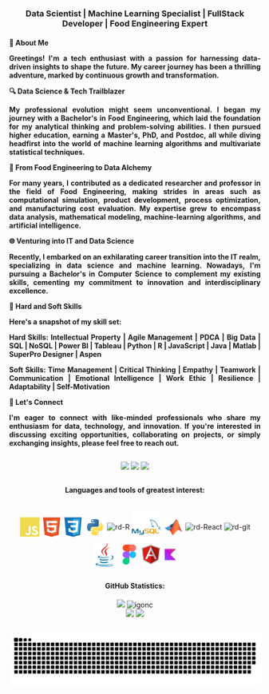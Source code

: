 <h3 align="center" height="20" ></h3>

<h3 align="center" width="150">
Data Scientist | Machine Learning Specialist | FullStack Developer | Food Engineering Expert 		
</h3>

<h4 align="justify" height="20" >

🚀 About Me

Greetings! I'm a tech enthusiast with a passion for harnessing data-driven insights to shape the future. My career journey has been a thrilling adventure, marked by continuous growth and transformation.

🔍 Data Science & Tech Trailblazer

My professional evolution might seem unconventional. I began my journey with a Bachelor's in Food Engineering, which laid the foundation for my analytical thinking and problem-solving abilities. I then pursued higher education, earning a Master's, PhD, and Postdoc, all while diving headfirst into the world of machine learning algorithms and multivariate statistical techniques.

🧪 From Food Engineering to Data Alchemy

For many years, I contributed as a dedicated researcher and professor in the field of Food Engineering, making strides in areas such as computational simulation, product development, process optimization, and manufacturing cost evaluation. My expertise grew to encompass data analysis, mathematical modeling, machine-learning algorithms, and artificial intelligence.

🌐 Venturing into IT and Data Science

Recently, I embarked on an exhilarating career transition into the IT realm, specializing in data science and machine learning. Nowadays, I'm pursuing a Bachelor's in Computer Science to complement my existing skills, cementing my commitment to innovation and interdisciplinary excellence.

💼 Hard and Soft Skills

Here's a snapshot of my skill set:

Hard Skills: Intellectual Property | Agile Management | PDCA | Big Data | SQL | NoSQL | Power BI | Tableau | Python | R | JavaScript | Java | Matlab | SuperPro Designer | Aspen

Soft Skills: Time Management | Critical Thinking | Empathy | Teamwork | Communication | Emotional Intelligence | Work Ethic | Resilience | Adaptability | Self-Motivation

👥 Let's Connect

I'm eager to connect with like-minded professionals who share my enthusiasm for data, technology, and innovation. If you're interested in discussing exciting opportunities, collaborating on projects, or simply exchanging insights, please feel free to reach out.

	
</h4>

##

<div align="center"> 
  <a href="https://www.linkedin.com/in/rodrigo-nunes-cavalcanti/" target="_blank"><img src="https://img.shields.io/badge/-LinkedIn-%230077B5?style=for-the-badge&logo=linkedin&logoColor=white" target="_blank"></a>
  <a href="https://www.instagram.com/" target="_blank"><img src="https://img.shields.io/badge/-Instagram-%23E4405F?style=for-the-badge&logo=instagram&logoColor=white" target="_blank"></a>
  <a href = "mailto:rodrigoncavalcantir@gmail.com"><img src="https://img.shields.io/badge/-Gmail-%23333?style=for-the-badge&logo=gmail&logoColor=white" target="_blank"></a>
</div>

##
		
  <h4 align="center" height="20" >Languages and tools of greatest interest:</h4>
	
				 
				 
  <div style="display: inline_block;" align="center"><br>
  <img align="center" alt="rd-Js" height="40" width="40" src="https://raw.githubusercontent.com/devicons/devicon/master/icons/javascript/javascript-plain.svg">
  <img align="center" alt="rd-HTML" height="40" width="40" src="https://raw.githubusercontent.com/devicons/devicon/master/icons/html5/html5-original.svg">
  <img align="center" alt="rd-CSS" height="40" width="40" src="https://raw.githubusercontent.com/devicons/devicon/master/icons/css3/css3-original.svg">
  <img align="center" alt="rd-Python" height="40" width="40" src="https://raw.githubusercontent.com/devicons/devicon/master/icons/python/python-original.svg">
  <img align="center" alt="rd-R" height="40" width="40" src="https://github.com/igonc/devicon/blob/master/icons/r/r-original.svg">
  <img align="center" alt="rd-mysql" height="60" width="60" src="https://github.com/devicons/devicon/blob/master/icons/mysql/mysql-original-wordmark.svg">
  <img align="center" alt="rd-Matlab" height="40" width="40" src="https://github.com/devicons/devicon/blob/master/icons/matlab/matlab-original.svg">
  <img align="center" alt="rd-React" height="40" width="40" src="https://logospng.org/download/react/logo-react-1024.png">
  <img align="center" alt="rd-git" height="40" width="40" src="https://git-scm.com/images/logos/downloads/Git-Icon-1788C.png">
  <img align="center" alt="rd-Java" height="50" width="50" src="https://github.com/devicons/devicon/blob/master/icons/java/java-original.svg">
  <img align="center" alt="rd-Figma" height="40" width="40" src="https://github.com/devicons/devicon/blob/master/icons/figma/figma-original.svg">
  <img align="center" alt="rd-Angular" height="40" width="40" src="https://github.com/devicons/devicon/blob/master/icons/angularjs/angularjs-original.svg">
  <img align="center" alt="rd-Kotlin" height="30" width="30" src="https://github.com/devicons/devicon/blob/master/icons/kotlin/kotlin-original.svg">
	
	
  
  
##

</div> 
   <h4 align="center" height="20" >GitHub Statistics:</h4>

 <div align="center">
  
  <img height="180em" src="https://github-readme-stats.vercel.app/api?username=igonc&theme=algolia&include_all_commits=true&count_private=true"/>
  <img height="180em" width="400" src="https://github-readme-streak-stats.herokuapp.com?user=igonc&theme=algolia" alt="igonc"/>
  <br>
  <img height="200em" src="https://github-readme-stats.vercel.app/api/top-langs/?username=igonc&layout=compact&langs_count=7&theme=algolia"/>
  <img height="250em" src="https://github-profile-trophy.vercel.app/?username=igonc&column=3&margin-w=15&margin-h=15&theme=algolia"/>
  
##
	
  ![Snake animation](https://github.com/igonc/igonc/blob/main/github-contribution-grid-snake.svg)
</div>


